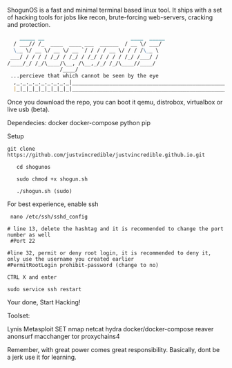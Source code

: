 ShogunOS is a fast and minimal terminal based linux tool. It ships with a set of hacking tools for jobs like recon, brute-forcing
web-servers, cracking and protection.


```markdown
    _____ __                            ____  _____
  / ___// /_  ____  ____ ___  ______  / __ \/ ___/
  \__ \/ __ \/ __ \/ __ `/ / / / __ \/ / / /\__ \ 
 ___/ / / / / /_/ / /_/ / /_/ / / / / /_/ /___/ / 
/____/_/ /_/\____/\__, /\__,_/_/ /_/\____//____/  
                 /____/                           
 ...percieve that which cannot be seen by the eye
  ,_._._._._._._._._|__________________________________________________________ 
  |_|_|_|_|_|_|_|_|_|_________________________________________________________/

```

Once you download the repo, you can boot it qemu, distrobox, virtualbox or live usb (beta).

Dependecies: 
   docker 
   docker-compose
   python
   pip

 Setup


```
git clone https://github.com/justvincredible/justvincredible.github.io.git
```

```
   cd shogunos

   sudo chmod +x shogun.sh

   ./shogun.sh (sudo)
```
 For best experience, enable ssh

```
 nano /etc/ssh/sshd_config
```

```
# line 13, delete the hashtag and it is recommended to change the port number as well
 #Port 22
 
#line 32, permit or deny root login, it is recommended to deny it, only use the username you created earlier
#PermitRootLogin prohibit-password (change to no)

CTRL X and enter

sudo service ssh restart
```
Your done, Start Hacking!

   
Toolset:

Lynis 
Metasploit 
SET 
nmap 
netcat 
hydra 
docker/docker-compose 
reaver 
anonsurf 
macchanger 
tor
proxychains4 

Remember, with great power comes great responsibility. Basically, dont be a jerk  use it for learning. 
